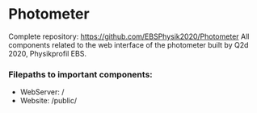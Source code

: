 # Photometer
Complete repository: https://github.com/EBSPhysik2020/Photometer
All components related to the web interface of the photometer built by Q2d 2020, Physikprofil EBS.

### Filepaths to important components:

* WebServer: /
* Website: /public/
